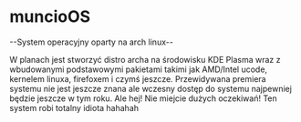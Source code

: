 # muncioOS
--System operacyjny oparty na arch linux--

W planach jest stworzyć distro archa na środowisku KDE Plasma wraz z wbudowanymi podstawowymi pakietami takimi jak AMD/Intel ucode, kernelem linuxa, firefoxem i czymś jeszcze.
Przewidywana premiera systemu nie jest jeszcze znana ale wczesny dostęp do systemu najpewniej będzie jeszcze w tym roku.
Ale hej! Nie miejcie dużych oczekiwań! Ten system robi totalny idiota hahahah
